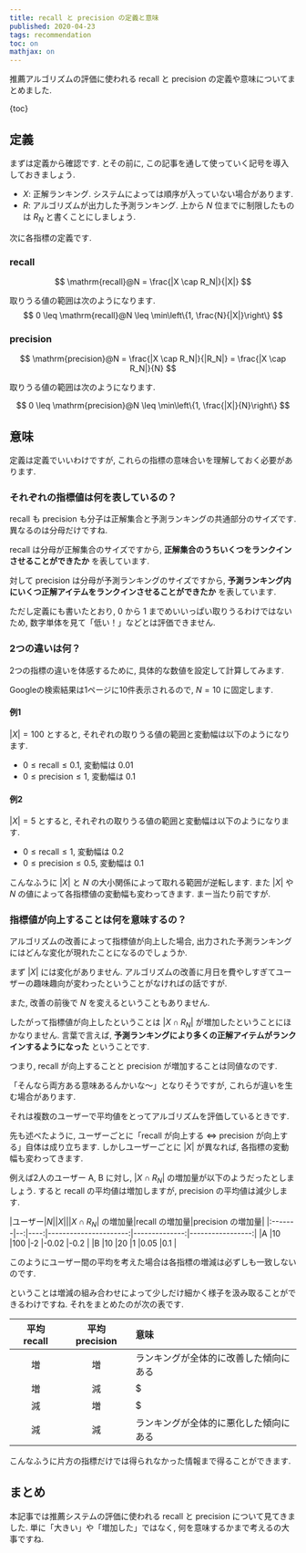 ```yaml
---
title: recall と precision の定義と意味
published: 2020-04-23
tags: recommendation
toc: on
mathjax: on
---
```


推薦アルゴリズムの評価に使われる recall と precision の定義や意味についてまとめました.


<!--more-->

{toc}


## 定義

まずは定義から確認です. とその前に, この記事を通して使っていく記号を導入しておきましょう.

- $X$: 正解ランキング. システムによっては順序が入っていない場合があります.
- $R$: アルゴリズムが出力した予測ランキング. 上から $N$ 位までに制限したものは $R_N$ と書くことにしましょう.

次に各指標の定義です.

### recall

$$
\mathrm{recall}@N = \frac{|X \cap R_N|}{|X|}
$$

取りうる値の範囲は次のようになります.
$$
0 \leq \mathrm{recall}@N \leq \min\left\{1, \frac{N}{|X|}\right\}
$$

### precision

$$
\mathrm{precision}@N = \frac{|X \cap R_N|}{|R_N|} = \frac{|X \cap R_N|}{N}
$$

取りうる値の範囲は次のようになります.

$$
0 \leq \mathrm{precision}@N \leq \min\left\{1, \frac{|X|}{N}\right\}
$$


## 意味
定義は定義でいいわけですが, これらの指標の意味合いを理解しておく必要があります.

### それぞれの指標値は何を表しているの？

recall も precision も分子は正解集合と予測ランキングの共通部分のサイズです. 異なるのは分母だけですね.

recall は分母が正解集合のサイズですから, **正解集合のうちいくつをランクインさせることができたか** を表しています.

対して precision は分母が予測ランキングのサイズですから, **予測ランキング内にいくつ正解アイテムをランクインさせることができたか** を表しています.

ただし定義にも書いたとおり, $0$ から $1$ までめいいっぱい取りうるわけではないため, 数字単体を見て「低い！」などとは評価できません.

### 2つの違いは何？

2つの指標の違いを体感するために, 具体的な数値を設定して計算してみます.

Googleの検索結果は1ページに10件表示されるので, $N=10$ に固定します.

#### 例1

$|X| = 100$ とすると, それぞれの取りうる値の範囲と変動幅は以下のようになります.

- $0 \leq \mathrm{recall} \leq 0.1$, 変動幅は $0.01$
- $0 \leq \mathrm{precision} \leq 1$, 変動幅は $0.1$

#### 例2

$|X| = 5$ とすると, それぞれの取りうる値の範囲と変動幅は以下のようになります.

- $0 \leq \mathrm{recall} \leq 1$, 変動幅は $0.2$
- $0 \leq \mathrm{precision} \leq 0.5$, 変動幅は $0.1$


こんなふうに $|X|$ と $N$ の大小関係によって取れる範囲が逆転します. また $|X|$ や $N$ の値によって各指標値の変動幅も変わってきます. まー当たり前ですが.

### 指標値が向上することは何を意味するの？

アルゴリズムの改善によって指標値が向上した場合, 出力された予測ランキングにはどんな変化が現れたことになるのでしょうか.

まず $|X|$ には変化がありません. アルゴリズムの改善に月日を費やしすぎてユーザーの趣味趣向が変わったということがなければの話ですが.

また, 改善の前後で $N$ を変えるということもありません.

したがって指標値が向上したということは $|X \cap R_N|$ が増加したということにほかなりません. 言葉で言えば, **予測ランキングにより多くの正解アイテムがランクインするようになった** ということです.

つまり, recall が向上することと precision が増加することは同値なのです.

「そんなら両方ある意味あるんかいな〜」となりそうですが, これらが違いを生む場合があります.

それは複数のユーザーで平均値をとってアルゴリズムを評価しているときです.

先も述べたように, ユーザーごとに「recall が向上する $\iff$ precision が向上する」自体は成り立ちます. しかしユーザーごとに $|X|$ が異なれば, 各指標の変動幅も変わってきます.

例えば2人のユーザー A, B に対し, $|X \cap R_N|$ の増加量が以下のようだったとしましょう. すると recall の平均値は増加しますが, precision の平均値は減少します.

|ユーザー|$N$|$|X|$|$|X \cap R_N|$ の増加量|recall の増加量|precision の増加量|
|:-------|--:|----:|----------------------:|--------------:|-----------------:|
|A       |10 |100  |-2                     |-0.02          |-0.2              |
|B       |10 |20   |1                      |0.05           |0.1               |

このようにユーザー間の平均を考えた場合は各指標の増減は必ずしも一致しないのです.

ということは増減の組み合わせによって少しだけ細かく様子を汲み取ることができるわけですね. それをまとめたのが次の表です.

|平均 recall|平均 precision|意味       |
|:---------:|:------------:|:----------|
|増         |増            |ランキングが全体的に改善した傾向にある|
|増         |減            |$|X|$が小さい人のランキングは向上したが,<br>$|X|$が大きい人のランキングは悪化した傾向にある|
|減         |増            |$|X|$が大きい人のランキングは向上したが,<br>$|X|$が小さい人のランキングは悪化した傾向にある|
|減         |減            |ランキングが全体的に悪化した傾向にある|

こんなふうに片方の指標だけでは得られなかった情報まで得ることができます.

## まとめ

本記事では推薦システムの評価に使われる recall と precision について見てきました. 単に「大きい」や「増加した」ではなく, 何を意味するかまで考えるの大事ですね.
